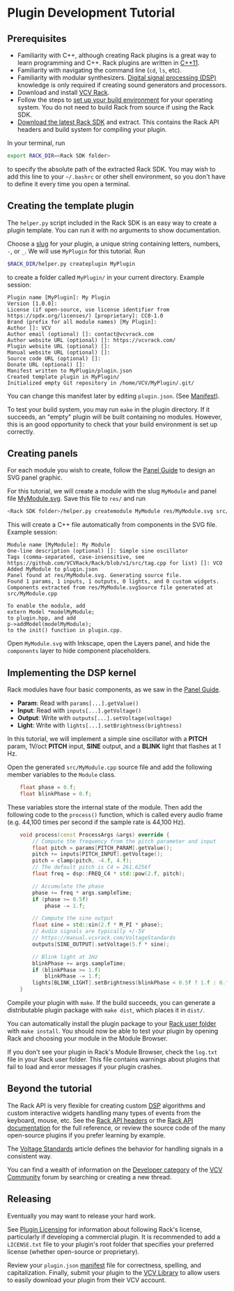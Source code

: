 # Plugin Development Tutorial

## Prerequisites

- Familiarity with C++, although creating Rack plugins is a great way to learn programming and C++. Rack plugins are written in [C++11](https://en.cppreference.com/w/cpp/11).
- Familiarity with navigating the command line (`cd`, `ls`, etc).
- Familiarity with modular synthesizers. [Digital signal processing (DSP)](DSP) knowledge is only required if creating sound generators and processors.
- Download and install [VCV Rack](https://vcvrack.com/Rack.html).
- Follow the steps to [set up your build environment](Building#setting-up-your-development-environment) for your operating system.
You do not need to build Rack from source if using the Rack SDK.
- [Download the latest Rack SDK](https://vcvrack.com/downloads/) and extract.
This contains the Rack API headers and build system for compiling your plugin.

In your terminal, run
```bash
export RACK_DIR=<Rack SDK folder>
```
to specify the absolute path of the extracted Rack SDK.
You may wish to add this line to your `~/.bashrc` or other shell environment, so you don't have to define it every time you open a terminal.

## Creating the template plugin

The `helper.py` script included in the Rack SDK is an easy way to create a plugin template.
You can run it with no arguments to show documentation.

Choose a [slug](Manifest#slug) for your plugin, a unique string containing letters, numbers, `-`, or `_`.
We will use `MyPlugin` for this tutorial.
Run
```bash
$RACK_DIR/helper.py createplugin MyPlugin
```
to create a folder called `MyPlugin/` in your current directory.
Example session:
```text
Plugin name [MyPlugin]: My Plugin
Version [1.0.0]:
License (if open-source, use license identifier from https://spdx.org/licenses/) [proprietary]: CC0-1.0
Brand (prefix for all module names) [My Plugin]:
Author []: VCV
Author email (optional) []: contact@vcvrack.com
Author website URL (optional) []: https://vcvrack.com/
Plugin website URL (optional) []:
Manual website URL (optional) []:
Source code URL (optional) []:
Donate URL (optional) []:
Manifest written to MyPlugin/plugin.json
Created template plugin in MyPlugin/
Initialized empty Git repository in /home/VCV/MyPlugin/.git/
```
You can change this manifest later by editing `plugin.json`. (See [Manifest](Manifest)).

To test your build system, you may run `make` in the plugin directory.
If it succeeds, an "empty" plugin will be built containing no modules.
However, this is an good opportunity to check that your build environment is set up correctly.

## Creating panels

For each module you wish to create, follow the [Panel Guide](Panel) to design an SVG panel graphic.

For this tutorial, we will create a module with the slug `MyModule` and panel file [MyModule.svg](images/MyModule.svg).
Save this file to `res/` and run
```bash
<Rack SDK folder>/helper.py createmodule MyModule res/MyModule.svg src/MyModule.cpp
```
This will create a C++ file automatically from components in the SVG file.
Example session:
```text
Module name [MyModule]: My Module
One-line description (optional) []: Simple sine oscillator
Tags (comma-separated, case-insensitive, see https://github.com/VCVRack/Rack/blob/v1/src/tag.cpp for list) []: VCO
Added MyModule to plugin.json
Panel found at res/MyModule.svg. Generating source file.
Found 1 params, 1 inputs, 1 outputs, 0 lights, and 0 custom widgets.
Components extracted from res/MyModule.svgSource file generated at src/MyModule.cpp

To enable the module, add
extern Model *modelMyModule;
to plugin.hpp, and add
p->addModel(modelMyModule);
to the init() function in plugin.cpp.
```
Open `MyModule.svg` with Inkscape, open the Layers panel, and hide the `components` layer to hide component placeholders.

## Implementing the DSP kernel

Rack modules have four basic components, as we saw in the [Panel Guide](Panel).
- **Param**: Read with `params[...].getValue()`
- **Input**: Read with `inputs[...].getVoltage()`
- **Output**: Write with `outputs[...].setVoltage(voltage)`
- **Light**: Write with `lights[...].setBrightness(brightness)`

In this tutorial, we will implement a simple sine oscillator with a **PITCH** param, 1V/oct **PITCH** input, **SINE** output, and a **BLINK** light that flashes at 1 Hz.

Open the generated `src/MyModule.cpp` source file and add the following member variables to the `Module` class.
```cpp
	float phase = 0.f;
	float blinkPhase = 0.f;
```
These variables store the internal state of the module.
Then add the following code to the `process()` function, which is called every audio frame (e.g. 44,100 times per second if the sample rate is 44,100 Hz).
```cpp
	void process(const ProcessArgs &args) override {
		// Compute the frequency from the pitch parameter and input
		float pitch = params[PITCH_PARAM].getValue();
		pitch += inputs[PITCH_INPUT].getVoltage();
		pitch = clamp(pitch, -4.f, 4.f);
		// The default pitch is C4 = 261.6256f
		float freq = dsp::FREQ_C4 * std::pow(2.f, pitch);

		// Accumulate the phase
		phase += freq * args.sampleTime;
		if (phase >= 0.5f)
			phase -= 1.f;

		// Compute the sine output
		float sine = std::sin(2.f * M_PI * phase);
		// Audio signals are typically +/-5V
		// https://manual.vcvrack.com/VoltageStandards
		outputs[SINE_OUTPUT].setVoltage(5.f * sine);

		// Blink light at 1Hz
		blinkPhase += args.sampleTime;
		if (blinkPhase >= 1.f)
			blinkPhase -= 1.f;
		lights[BLINK_LIGHT].setBrightness(blinkPhase < 0.5f ? 1.f : 0.f);
	}
```
Compile your plugin with `make`.
If the build succeeds, you can generate a distributable plugin package with `make dist`, which places it in `dist/`.

You can automatically install the plugin package to your [Rack user folder](manual/FAQ#where-is-the-rack-user-folder) with `make install`.
You should now be able to test your plugin by opening Rack and choosing your module in the Module Browser.

If you don't see your plugin in Rack's Module Browser, check the `log.txt` file in your Rack user folder.
This file contains warnings about plugins that fail to load and error messages if your plugin crashes.

## Beyond the tutorial

The Rack API is very flexible for creating custom [DSP](DSP) algorithms and custom interactive widgets handling many types of events from the keyboard, mouse, etc.
See the [Rack API headers](https://github.com/VCVRack/Rack/tree/v1/include) or the [Rack API documentation](https://vcvrack.com/docs/namespaces.html) for the full reference, or review the source code of the many open-source plugins if you prefer learning by example.

The [Voltage Standards](VoltageStandards) article defines the behavior for handling signals in a consistent way.

You can find a wealth of information on the [Developer category](https://community.vcvrack.com/c/development) of the [VCV Community](https://community.vcvrack.com/) forum by searching or creating a new thread.

## Releasing

Eventually you may want to release your hard work.

See [Plugin Licensing](PluginLicensing) for information about following Rack's license, particularly if developing a commercial plugin.
It is recommended to add a `LICENSE.txt` file to your plugin's root folder that specifies your preferred license (whether open-source or proprietary).

Review your `plugin.json` [manifest](Manifest) file for correctness, spelling, and capitalization.
Finally, submit your plugin to the [VCV Library](https://github.com/VCVRack/library#adding-your-plugin-to-the-vcv-library-for-open-source-plugins) to allow users to easily download your plugin from their VCV account.

